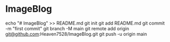 # ImageBlog
echo "# ImageBlog" >> README.md
git init
git add README.md
git commit -m "first commit"
git branch -M main
git remote add origin git@github.com:Heaven7528/ImageBlog.git
git push -u origin main
